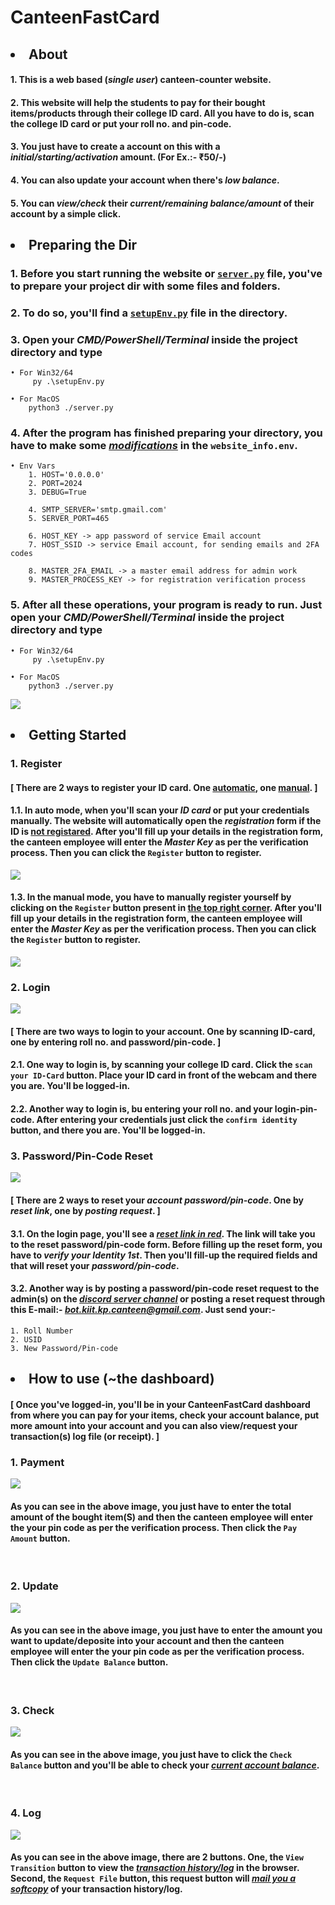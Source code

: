 # CanteenFastCard

## <li>About</li>

#### 1. This is a web based (<i>single user</i>) canteen-counter website.

#### 2. This website will help the students to pay for their bought items/products through their college ID card. All you have to do is, scan the <b>college ID card</b> or put your <b>roll no.</b> and <b>pin-code</b>.

#### 3. You just have to create a account on this with a <b><i>initial/starting/activation</i></b> amount. (For Ex.:- ₹50/-)

#### 4. You can also update your account when there's <b><i>low balance</i></b>.

#### 5. You can <b><i>view/check</i></b> their <b><i>current/remaining balance/amount</i></b> of their account by a simple click.


## <li>Preparing the Dir</li>

### 1. Before you start running the website or [`server.py`](https://github.com/bunny-k28/CanteenFastCard/blob/master/server.py) file, you've to prepare your project dir with some files and folders.

### 2. To do so, you'll find a [`setupEnv.py`](https://github.com/bunny-k28/CanteenFastCard/blob/master/setupEnv.py) file in the directory.

### 3. Open your <b><i>CMD/PowerShell/Terminal</i></b> inside the project directory and type 
    • For Win32/64
         py .\setupEnv.py
    
    • For MacOS
        python3 ./server.py

### 4. After the program has finished preparing your directory, you have to make some <i><u>modifications</u></i> in the `website_info.env`.
    • Env Vars
        1. HOST='0.0.0.0'
        2. PORT=2024
        3. DEBUG=True

        4. SMTP_SERVER='smtp.gmail.com'
        5. SERVER_PORT=465

        6. HOST_KEY -> app password of service Email account
        7. HOST_SSID -> service Email account, for sending emails and 2FA codes

        8. MASTER_2FA_EMAIL -> a master email address for admin work
        9. MASTER_PROCESS_KEY -> for registration verification process

### 5. After all these operations, your program is ready to run. Just open your <b><i>CMD/PowerShell/Terminal</i></b> inside the project directory and type
    • For Win32/64
         py .\setupEnv.py
    
    • For MacOS
        python3 ./server.py
![](CFC/site/static/images/terminal.jpg)
<br>

## <li>Getting Started</li>

### 1. Register

#### [ There are 2 ways to register your ID card. One <u>automatic</u>, one <u>manual</u>. ]

#### 1.1. In auto mode, when you'll scan your <b><i>ID card</i></b> or put your credentials manually. The website will automatically open the  <b><i>registration</i></b> form if the ID is <u><b>not registared</b></u>. After you'll fill up your details in the registration form, the canteen employee will enter the <b><i>Master Key</i></b> as per the verification process. Then you can click the `Register` button to register.
![](CFC/site/static/images/auto_register.jpg)
<br>

#### 1.3. In the manual mode, you have to manually register yourself by clicking on the `Register` button present in <u><b>the top right corner</b></u>. After you'll fill up your details in the registration form, the canteen employee will enter the <b><i>Master Key</i></b> as per the verification process. Then you can click the `Register` button to register.
![](CFC/site/static/images/manual_register.jpg)
<br>

### 2. Login
![](CFC/site/static/images/login.jpg)

#### [ There are two ways to login to your account. One by <b>scanning ID-card</b>, one by entering <b>roll no.</b> and <b>password/pin-code</b>. ]

#### 2.1. One way to login is, by scanning your college ID card. Click the `scan your ID-Card` button. Place your ID card in front of the webcam and there you are. You'll be logged-in.

#### 2.2. Another way to login is, bu entering your roll no. and your login-pin-code. After entering your credentials just click the `confirm identity` button, and there you are. You'll be logged-in.


### 3. Password/Pin-Code Reset
![](CFC/site/static/images/pin-reset.jpg)

#### [ There are 2 ways to <b>reset</b> your <b><i>account password/pin-code</i></b>. One by <b><i>reset link</i></b>, one by <i><b>posting request</i></b>. ]

#### 3.1. On the <b>login page</b>, you'll see a <b><i><u>reset link in red</u></i></b>. The link will take you to the <b>reset password/pin-code form</b>. Before filling up the reset form, you have to <b><i>verify your Identity 1st</i></b>. Then you'll fill-up the <b>required fields</b> and that will reset your <b><i>password/pin-code</i></b>.

#### 3.2. Another way is by <b>posting</b> a password/pin-code <b>reset request</b> to the admin(s) on the <u><b><i><a href="https://discord.gg/QqkD5n6Z/c2wEPdhD5J">discord server channel</a></i></b></u> or <b>posting a reset request</b> through this <b>E-mail</b>:- <u><b><i>bot.kiit.kp.canteen@gmail.com</i></b></u>. Just send your:-
    1. Roll Number
    2. USID
    3. New Password/Pin-code


## <li>How to use (~the dashboard)</li>

#### [ Once you've logged-in, you'll be in your CanteenFastCard dashboard from where you can pay for your items, check your account balance, put more amount into your account and you can also view/request your transaction(s) log file (or receipt). ]

### 1. Payment
![](CFC/site/static/images/pay.jpg)
#### As you can see in the above image, you just have to enter the <b>total amount</b> of the bought item(S) and then the canteen employee will enter the your pin code as per the verification process. Then click the `Pay Amount` button.
<br>

### 2. Update
![](CFC/site/static/images/update.jpg)
#### As you can see in the above image, you just have to enter the amount you want to update/deposite into your account and then the canteen employee will enter the your pin code as per the verification process. Then click the `Update Balance` button.
<br>

### 3. Check
![](CFC/site/static/images/check.jpg)
#### As you can see in the above image, you just have to click the `Check Balance` button and you'll be able to check your <i><u>current account balance</u></i>.
<br>

### 4. Log
![](CFC/site/static/images/log.jpg)
#### As you can see in the above image, there are 2 buttons. One, the `View Transition` button to view the <i><u>transaction history/log</u></i> in the browser. Second, the `Request File` button, this request button will <i><u>mail you a softcopy</u></i>  of your transaction history/log.
<br>
